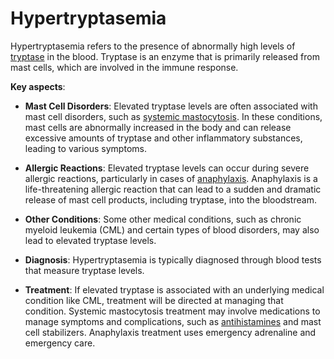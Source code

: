 [//]: # (
source: gpt-3 + jph editing
tags: conditions
)

# Hypertryptasemia

Hypertryptasemia refers to the presence of abnormally high levels of [tryptase](../tryptase/) in the blood. Tryptase is an enzyme that is primarily released from mast cells, which are involved in the immune response.

**Key aspects**:

* **Mast Cell Disorders**: Elevated tryptase levels are often associated with mast cell disorders, such as [systemic mastocytosis](../systemic-mastocytosis/). In these conditions, mast cells are abnormally increased in the body and can release excessive amounts of tryptase and other inflammatory substances, leading to various symptoms.

* **Allergic Reactions**: Elevated tryptase levels can occur during severe allergic reactions, particularly in cases of [anaphylaxis](../anaphylaxis/). Anaphylaxis is a life-threatening allergic reaction that can lead to a sudden and dramatic release of mast cell products, including tryptase, into the bloodstream.

* **Other Conditions**: Some other medical conditions, such as chronic myeloid leukemia (CML) and certain types of blood disorders, may also lead to elevated tryptase levels.

* **Diagnosis**: Hypertryptasemia is typically diagnosed through blood tests that measure tryptase levels.

* **Treatment**: If elevated tryptase is associated with an underlying medical condition like CML, treatment will be directed at managing that condition. Systemic mastocytosis treatment may involve medications to manage symptoms and complications, such as [antihistamines](../antihistamines/) and mast cell stabilizers. Anaphylaxis treatment uses emergency adrenaline and emergency care.